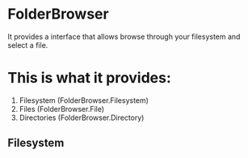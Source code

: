<h1> FolderBrowser </h2>

<p> It provides a interface that allows browse through
your filesystem and select a file.</p>

<h1>This is what it provides:</h1>

<ol>
	<li href="#filesystem">Filesystem (FolderBrowser.Filesystem)</li>
	<li>Files (FolderBrowser.File) </li>
	<li>Directories (FolderBrowser.Directory) </li>
</ol>

<h2 id="filesystem">Filesystem</h2>

